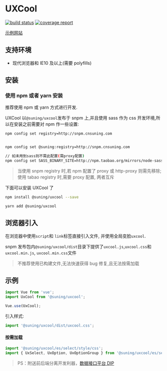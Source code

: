 # UXCool
[![build status](http://opensource.cnsuning.com/uxcool/lerna-uxcool/badges/master/build.svg)](http://opensource.cnsuning.com/uxcool/lerna-uxcool/commits/master)
[![coverage report](http://opensource.cnsuning.com/uxcool/lerna-uxcool/badges/master/coverage.svg)](http://opensource.cnsuning.com/uxcool/lerna-uxcool/commits/master)

[示例网站](http://uxcool.cnsuning.com/vue/index.html)

## 支持环境

* 现代浏览器和 IE10 及以上(需要 polyfills)

## 安装

### 使用 npm 或者 yarn 安装

推荐使用 npm 或 yarn 方式进行开发.

UXCool 以`@suning/uxcool`发布于 snpm 上,并且使用 sass 作为 css 开发环境,所以在安装之前需要对 npm 作一些设置:

```bash
npm config set registry=http://snpm.cnsuning.com


npm config set @suning:registry=http://snpm.cnsuning.com

// 如未用到sass则不需此配置(需proxy配置)
npm config set SASS_BINARY_SITE=http://npm.taobao.org/mirrors/node-sass
```

> 当使用 snpm registry 时,若 npm 配置了 proxy 或 http-proxy 则需先移除;使用 tabao registry 时,需要 proxy 配置, 两者互斥

下面可以安装 UXCool 了

```bash
npm install @suning/uxcool --save
```

```bash
yarn add @suning/uxcool
```

## 浏览器引入

在浏览器中使用`script`和 `link`标签直接引入文件, 并使用全局变脸`uxcool`.

snpm 发布包内`@suning/uxcool/dist`目录下提供了`uxcool.js`,`uxcool.css`和`uxcool.min.js`, `uxcool.min.css`文件

> 不推荐使用已构建文件,无法快速获得 bug 修复,且无法按需加载

## 示例

```javascript
import Vue from 'vue';
import UxCool from '@suning/uxcool';

Vue.use(UxCool);
```

引入样式:

```javascript
import '@suning/uxcool/dist/uxcool.css';
```

#### 按需加载

```javascript
import '@suning/uxcool/es/select/style/css';
import { UxSelect, UxOption, UxOptionGroup } from '@suning/uxcool/es/select';
```

> PS：附送前后端分离开发利器，[数据接口平台 DIP](http://dippre.cnsuning.com)
